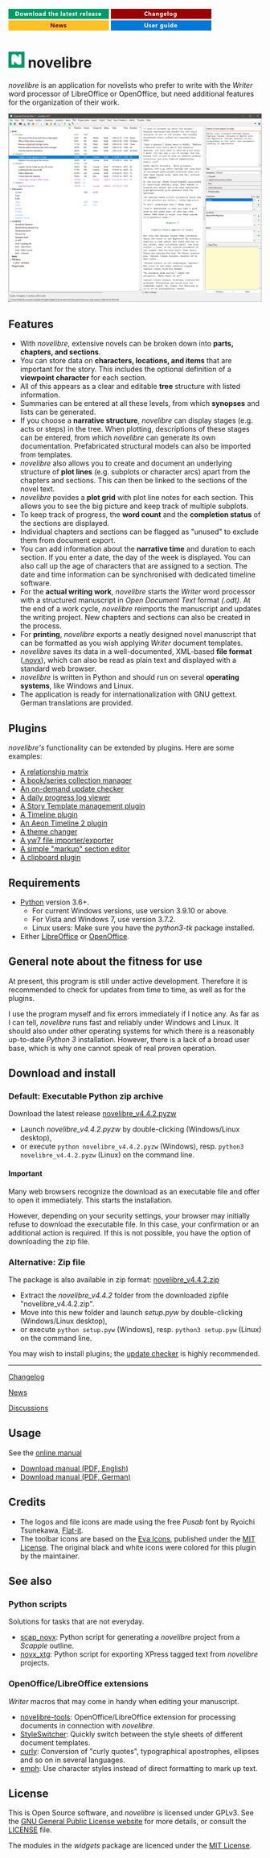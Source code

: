 [![Download the latest release](docs/img/download-button.png)](https://github.com/peter88213/novelibre/raw/main/dist/novelibre_v4.4.2.pyzw)
[![Changelog](docs/img/changelog-button.png)](docs/changelog.md)
[![News](docs/img/news-button.png)](https://github.com/peter88213/novelibre/discussions/1)
[![Online help](docs/img/help-button.png)](https://peter88213.github.io/nvhelp-en/)


# ![N](docs/img/nLogo32.png) novelibre

*novelibre* is an application for novelists who prefer to write with the *Writer* 
word processor of LibreOffice or OpenOffice, but need additional features for the 
organization of their work. 

![Screenshot](docs/Screenshots/screen01.png)

## Features

- With *novelibre*, extensive novels can be broken down into **parts, chapters, and sections**. 
- You can store data on **characters, locations, and items** that are important for the story. 
  This includes the optional definition of a **viewpoint character** for each section. 
- All of this appears as a clear and editable **tree** structure with listed information. 
- Summaries can be entered at all these levels, from which **synopses** and lists can be generated. 
- If you choose a **narrative structure**, *novelibre* can display stages (e.g. acts or steps) in the tree.
  When plotting, descriptions of these stages can be entered, from which *novelibre* can generate 
  its own documentation. Prefabricated structural models can also be imported from templates.
- *novelibre* also allows you to create and document an underlying structure of **plot lines** 
  (e.g. subplots or character arcs) apart from the chapters and sections. This can then be linked 
  to the sections of the novel text.
- *novelibre* povides a **plot grid** with plot line notes for each section. This allows you to 
  see the big picture and keep track of multiple subplots.   
- To keep track of progress, the **word count** and the **completion status** of the sections are displayed. 
- Individual chapters and sections can be flagged as "unused" to exclude them from document export.
- You can add information about the **narrative time** and duration to each section. If you enter a date, 
  the day of the week is displayed. You can also call up the age of characters that are assigned to
  a section. The date and time information can be synchronised with dedicated timeline software.
- For the **actual writing work**, *novelibre* starts the *Writer* word processor with 
  a structured manuscript in *Open Document Text* format *(.odt)*. At the end of a work cycle, *novelibre* 
  reimports the manuscript and updates the writing project. New chapters and sections can also be 
  created in the process.
- For **printing**, *novelibre* exports a neatly designed novel manuscript that can be formatted as 
  you wish applying *Writer* document templates. 
- *novelibre* saves its data in a well-documented, XML-based **file format** ([.novx](https://peter88213.github.io/novxlib-docs/the_novx_file_format.html)), which can also be read as 
  plain text and displayed with a standard web browser.
- *novelibre* is written in Python and should run on several **operating systems**, like Windows and Linux.
- The application is ready for internationalization with GNU gettext. German translations are provided. 

## Plugins

*novelibre's* functionality can be extended by plugins. Here are some examples:

- [A relationship matrix](https://github.com/peter88213/nv_matrix/)
- [A book/series collection manager](https://github.com/peter88213/nv_collection/)
- [An on-demand update checker](https://github.com/peter88213/nv_updater/)
- [A daily progress log viewer](https://github.com/peter88213/nv_progress/)
- [A Story Template management plugin](https://github.com/peter88213/nv_templates/)
- [A Timeline plugin](https://github.com/peter88213/nv_timeline/)
- [An Aeon Timeline 2 plugin](https://github.com/peter88213/nv_aeon2/)
- [A theme changer](https://github.com/peter88213/nv_themes/)
- [A yw7 file importer/exporter](https://github.com/peter88213/nv_yw7/)
- [A simple "markup" section editor](https://github.com/peter88213/nv_editor/)
- [A clipboard plugin](https://github.com/peter88213/nv_clipboard/)

## Requirements

- [Python](https://www.python.org/) version 3.6+. 
     - For current Windows versions, use version 3.9.10 or above.
     - For Vista and Windows 7, use version 3.7.2.
     - Linux users: Make sure you have the *python3-tk* package installed.
- Either [LibreOffice](https://www.libreoffice.org/) or [OpenOffice](https://www.openoffice.org).

## General note about the fitness for use

At present, this program is still under active development. Therefore it is recommended to check for updates from time to time, as well as for the plugins. 

I use the program myself and fix errors immediately if I notice any. As far as I can tell, *novelibre* runs fast and reliably under Windows and Linux. It should also under other operating systems for which there is a reasonably up-to-date *Python 3* installation. However, there is a lack of a broad user base, which is why one cannot speak of real proven operation. 


## Download and install

### Default: Executable Python zip archive

Download the latest release [novelibre_v4.4.2.pyzw](https://github.com/peter88213/novelibre/raw/main/dist/novelibre_v4.4.2.pyzw)

- Launch *novelibre_v4.4.2.pyzw* by double-clicking (Windows/Linux desktop),
- or execute `python novelibre_v4.4.2.pyzw` (Windows), resp. `python3 novelibre_v4.4.2.pyzw` (Linux) on the command line.

#### Important

Many web browsers recognize the download as an executable file and offer to open it immediately. 
This starts the installation.

However, depending on your security settings, your browser may 
initially  refuse  to download the executable file. 
In this case, your confirmation or an additional action is required. 
If this is not possible, you have the option of downloading 
the zip file. 


### Alternative: Zip file

The package is also available in zip format: [novelibre_v4.4.2.zip](https://github.com/peter88213/novelibre/raw/main/dist/novelibre_v4.4.2.zip)

- Extract the *novelibre_v4.4.2* folder from the downloaded zipfile "novelibre_v4.4.2.zip".
- Move into this new folder and launch *setup.pyw* by double-clicking (Windows/Linux desktop), 
- or execute `python setup.pyw` (Windows), resp. `python3 setup.pyw` (Linux) on the command line.

You may wish to install plugins; the [update checker](https://github.com/peter88213/nv_updater/) is highly recommended.

---

[Changelog](docs/changelog.md)

[News](https://github.com/peter88213/novelibre/discussions/1)

[Discussions](https://github.com/peter88213/novelibre/discussions)

## Usage

See the [online manual](https://peter88213.github.io/nvhelp-en/)

* [Download manual (PDF, English)](https://github.com/peter88213/nvhelp-en/raw/main/pdf/novelibreuserguide.pdf)
* [Download manual (PDF, German)](https://github.com/peter88213/nvhelp-de/raw/main/pdf/novelibrebenutzerhandbuch.pdf)

## Credits

- The logos and file icons are made using the free *Pusab* font by Ryoichi Tsunekawa, [Flat-it](http://flat-it.com/).
- The toolbar icons are based on the [Eva Icons](https://akveo.github.io/eva-icons/#/), published under the [MIT License](http://www.opensource.org/licenses/mit-license.php). The original black and white icons were colored for this plugin by the maintainer. 

## See also

### Python scripts

Solutions for tasks that are not everyday.

- [scap_novx](https://github.com/peter88213/scap_novx/): 
  Python script for generating a *novelibre* project from a *Scapple* outline.
- [novx_xtg](https://github.com/peter88213/novx_xtg/): 
  Python script for exporting XPress tagged text from *novelibre* projects.
  
### OpenOffice/LibreOffice extensions

*Writer* macros that may come in handy when editing your manuscript.

- [novelibre-tools](https://github.com/peter88213/novelibre-tools/):
  OpenOffice/LibreOffice extension for processing documents 
  in connection with *novelibre*.
- [StyleSwitcher](https://peter88213.github.io/StyleSwitcher/):
  Quickly switch between the style sheets of different document templates. 
- [curly](https://peter88213.github.io/curly/):
  Conversion of "curly quotes", 
  typographical apostrophes, ellipses and so on
  in several languages.
- [emph](https://peter88213.github.io/emph/):
  Use character styles instead of direct formatting to mark up text.


## License

This is Open Source software, and *novelibre* is licensed under GPLv3. See the
[GNU General Public License website](https://www.gnu.org/licenses/gpl-3.0.en.html) for more
details, or consult the [LICENSE](https://github.com/peter88213/novelibre/blob/main/LICENSE) file.

The modules in the *widgets* package are licenced under the [MIT License](http://www.opensource.org/licenses/mit-license.php). 

